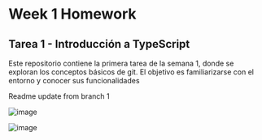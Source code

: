 # Week 1 Homework

## Tarea 1 - Introducción a TypeScript

Este repositorio contiene la primera tarea de la semana 1, donde se exploran los conceptos básicos de git. El objetivo es familiarizarse con el entorno y conocer sus funcionalidades

Readme update from branch 1

![image](https://github.com/user-attachments/assets/01ce8e03-c8df-4eb6-844d-b0f64465c80f)

![image](https://github.com/user-attachments/assets/b1c44788-8f2f-4e1d-b5d4-cc184de50a32)


